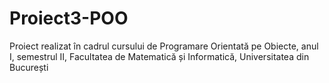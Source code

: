 # Proiect3-POO
Proiect realizat în cadrul cursului de Programare Orientată pe Obiecte, anul I, semestrul II, Facultatea de Matematică și Informatică, Universitatea din București
